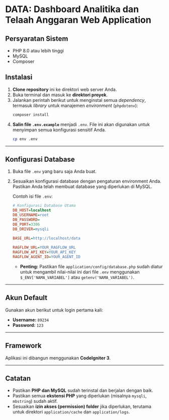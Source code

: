 # DATA: Dashboard Analitika dan Telaah Anggaran Web Application

## Persyaratan Sistem
- PHP 8.0 atau lebih tinggi
- MySQL
- Composer

## Instalasi
1.  **Clone repository** ini ke direktori web server Anda.
2.  Buka terminal dan masuk ke **direktori proyek**.
3.  Jalankan perintah berikut untuk menginstal semua *dependency*, termasuk *library* untuk manajemen *environment* (`phpdotenv`):
    ```bash
    composer install
    ```
4.  **Salin file `.env.example`** menjadi `.env`. File ini akan digunakan untuk menyimpan semua konfigurasi sensitif Anda.
    ```bash
    cp env .env
    ```

---

## Konfigurasi Database
1.  Buka file `.env` yang baru saja Anda buat.
2.  Sesuaikan konfigurasi database dengan pengaturan environment Anda. Pastikan Anda telah membuat database yang diperlukan di MySQL.

    Contoh isi file `.env`:
    ```ini
    # Konfigurasi Database Utama
    DB_HOST=localhost
	DB_USERNAME=root
	DB_PASSWORD=
	DB_PORT=3306
	DB_DRIVER=mysqli
	
	BASE_URL=http://localhost/data
    	
	RAGFLOW_URL=YOUR_RAGFLOW_URL
	RAGFLOW_API_KEY=YOUR_API_KEY
	RAGFLOW_AGENT_ID=YOUR_AGENT_ID
    ```
    * **Penting:** Pastikan file `application/config/database.php` sudah diatur untuk mengambil nilai-nilai ini dari file `.env` menggunakan `$_ENV['NAMA_VARIABEL']` atau `getenv('NAMA_VARIABEL')`.

---

## Akun Default
Gunakan akun berikut untuk login pertama kali:
-   **Username:** `89234`
-   **Password:** `123`

---

## Framework
Aplikasi ini dibangun menggunakan **CodeIgniter 3**.

---

## Catatan
-   Pastikan **PHP dan MySQL** sudah terinstal dan berjalan dengan baik.
-   Pastikan semua **ekstensi PHP** yang diperlukan (misalnya `mysqli`, `mbstring`) sudah aktif.
-   Sesuaikan **izin akses (permission) folder** jika diperlukan, terutama untuk direktori `application/cache` dan `application/logs`.
